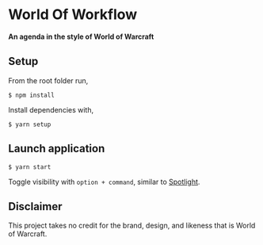 # World Of Workflow
**An agenda in the style of World of Warcraft**

## Setup

From the root folder run,

```
$ npm install
```

Install dependencies with,

```
$ yarn setup
```

## Launch application

```
$ yarn start
```

Toggle visibility with `option + command`, similar to [Spotlight](https://en.wikipedia.org/wiki/Spotlight_(software)).

## Disclaimer

This project takes no credit for the brand, design, and likeness that is World of Warcraft.

